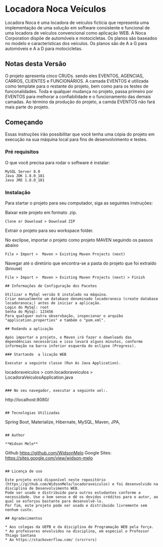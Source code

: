 # Locadora Noca Veículos

Locadora Noca é uma locadora de veículos fictícia que representa uma implementação de uma solução em software consistente e funcional de uma locadora de veículos convencional como aplicação WEB.
A Noca Corporation dispõe de automóveis e motocicletas. Os planos são baseados no modelo e características dos veículos.
Os planos são de A a G para automóveis e A a D para motocicletas.

## Notas desta Versão
O projeto apresenta cinco CRUDs. sendo eles EVENTOS, AGENCIAS, CARROS, CLIENTES e FUNCIONÁRIOS. A camada EVENTOS é utilizada como template para o restante do projeto, bem como para os testes de funconalidades.
Toda e qualquer mudança no projeto, passa primeiro por EVENTOS para melhorar a confiabilidade e o funcionamento das demais camadas. Ao término da produção do projeto, a camda EVENTOS não fará mais parte do projeto.

## Começando

Essas instruções irão possibilitar que você tenha uma cópia do projeto em execução na sua máquina local para fins de desenvolvimento e testes.

### Pré requisitos

O que você precisa para rodar o software é instalar:

```
MySQL Server 8.0
Java JDK 1.8.0_181
Java JRE 1.8.0_181
```

### Instalação

Para startar o projeto para seu computador, siga as seguintes instruções:

Baixar este projeto em formato .zip.

```
Clone or Download > Download ZIP
```

Extrair  o projeto para seu workspace folder.

No exclipse, importar o projeto como projeto MAVEN seguindo os passos abaixo

```
File > Import >  Maven > Existing Maven Projects (next) 
```

Navegar até o diretório que encontra-se a pasta do projeto que foi extraído (brouse)

```
File > Import >  Maven > Existing Maven Projects (next) > Finish

## Informações de Configuração dos Pacotes

Utilizar o MySql versão 8 instalado na máquina.
Criar manualmente um database denominado locadoranoca (create database locadoranoca;) antes de iniciar a aplicação.
Login do MySql: root
Senha do MySql: 123456
Para qualquer outra observbação, inspecionar o arquibo "application.properties" e também o "pom.xml".

## Rodando a aplicação

Após importar o projeto, o Maven irá fazer o downloads das dependências necessárias e isso levará alguns minutos, conforme informação na barra inferior esquerda do eclipse (Progress).

### Startando  a licação WEB

Executar a seguinte classe (Run As Java Application).

```
locadoraveiculos > com.locadoraveiculos > LocadoraVeiculosApplication.java
```

### No seu navegador, executar a seguinte uel:.

```
http://localhost:8080/
```

## Tecnologias Utilizadas

```
Spring Boot, Materialize, Hibernate, MySQL, Maven, JPA, 
```

## Author

**Widson Melo**

```
Github https://github.com/WidsonMelo
Google Sites: https://sites.google.com/view/widson-melo
```

## Licença de uso

Este projeto está disponível neste repositório (https://github.com/WidsonMelo/locadoraveiculos) e foi desenvolvido na disciplina de Desenvolvimento WEB.
Pode ser usado e distribuído para outros estudantes conforme a necessidade. Use o bom senso e dê os devidos créditos para o autor, ao qual se esforçou bastante para desenvolvê-lo.
Por fim, este projeto pode ser usado e distribuído livremente sem nenhum custo.

## Agradecimentos

* Aos colegas da UEPB e da disciplina de Programação WEB pela força.
* Ao professores envolvidos na disciplina, em especial o Professor Thiago Santana
* Ao https://stackoverflow.com/ (srsrrsrs)